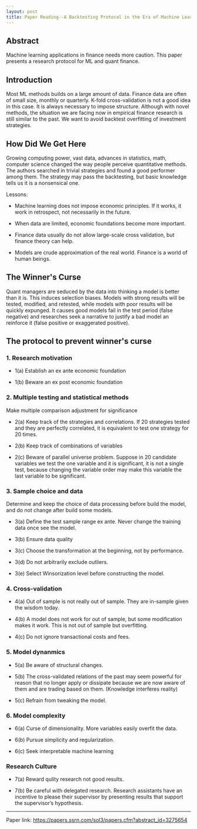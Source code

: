 ```yaml
---
layout: post
title: Paper Reading--A Backtesting Protocol in the Era of Machine Learning
---
```


## Abstract

Machine learning applications in finance needs more caution. This paper presents a research protocol for ML and quant finance.

## Introduction

Most ML methods builds on a large amount of data. Finance data are often of small size, monthly or quarterly. K-fold cross-validation is not a good idea in this case. It is always necessary to impose structure. Although with novel methods, the situation we are facing now in empirical finance research is still similar to the past. We want to avoid backtest overfitting of investment strategies.

## How Did We Get Here

Growing computing power, vast data, advances in statistics, math, computer science changed the way people perceive quantitative methods. The authors searched in trivial strategies and found a good performer among them. The strategy may pass the backtesting, but basic knowledge tells us it is a nonsensical one. 

Lessons:

- Machine learning does not impose economic principles. If it works, it work in retrospect, not necessarily in the future.

- When data are limited, economic foundations become more important.

- Finance data usually do not allow large-scale cross validation, but finance theory can help.

- Models are crude approximation of the real world. Finance is a world of human beings.

## The Winner's Curse

Quant managers are seduced by the data into thinking a model is better than it is. This induces selection biases. Models with strong results will be tested, modified, and retested, while models with poor results will be quickly expunged. It causes good models fail in the test period (false negative) and researches seek a narrative to justify a bad model an reinforce it (false positive or exaggerated positive).

## The protocol to prevent winner's curse

### 1. Research motivation
- 1(a) Establish an ex ante economic foundation

- 1(b) Beware an ex post economic foundation

### 2. Multiple testing and statistical methods

Make multiple comparison adjustment for significance

- 2(a) Keep track of the strategies and correlations. If 20 strategies tested and they are perfectly correlated, it is equivalent to test one strategy for 20 times. 

- 2(b) Keep track of combinations of variables

- 2(c) Beware of parallel universe problem. Suppose in 20 candidate variables we test the one variable and it is significant, it is not a single test, because changing the variable order may make this variable the last variable to be significant.

### 3. Sample choice and data

Determine and keep the choice of data processing before build the model, and do not change after build some models.

- 3(a) Define the test sample range ex ante. Never change the training data once see the model.

- 3(b) Ensure data quality

- 3(c) Choose the transformation at the beginning, not by performance.

- 3(d) Do not arbitrarily exclude outliers.

- 3(e) Select Winsorization level before constructing the model.

### 4. Cross-validation

- 4(a) Out of sample is not really out of sample. They are in-sample given the wisdom today. 

- 4(b) A model does not work for out of sample, but some modification makes it work. This is not out of sample but overfitting.

- 4(c) Do not ignore transactional costs and fees.


### 5. Model dynanmics

- 5(a) Be aware of structural changes. 

- 5(b) The cross-validated relations of the past may seem powerful for reason that no longer apply or dissipate because we are now aware of them and are trading based on them. (Knowledge interferes reality)

- 5(c) Refrain from tweaking the model.

### 6. Model complexity

- 6(a) Curse of dimensionality. More variables easily overfit the data.

- 6(b) Pursue simplicity and regularization.

- 6(c) Seek interpretable machine learning

### Research Culture

- 7(a) Reward qulity research not good results.

- 7(b) Be careful with delegated research. Research assistants have an incentive to please their supervisor by presenting results that support the supervisor’s hypothesis.


---

Paper link: https://papers.ssrn.com/sol3/papers.cfm?abstract_id=3275654
